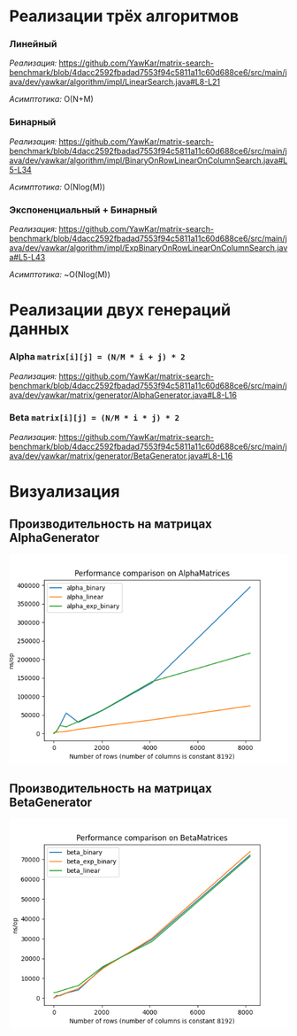 # Реализации трёх алгоритмов

### Линейный
_Реализация:_
https://github.com/YawKar/matrix-search-benchmark/blob/4dacc2592fbadad7553f94c5811a11c60d688ce6/src/main/java/dev/yawkar/algorithm/impl/LinearSearch.java#L8-L21

_Асимптотика:_ O(N+M)

### Бинарный
_Реализация:_
https://github.com/YawKar/matrix-search-benchmark/blob/4dacc2592fbadad7553f94c5811a11c60d688ce6/src/main/java/dev/yawkar/algorithm/impl/BinaryOnRowLinearOnColumnSearch.java#L5-L34

_Асимптотика:_ O(Nlog(M))

### Экспоненциальный + Бинарный
_Реализация:_
https://github.com/YawKar/matrix-search-benchmark/blob/4dacc2592fbadad7553f94c5811a11c60d688ce6/src/main/java/dev/yawkar/algorithm/impl/ExpBinaryOnRowLinearOnColumnSearch.java#L5-L43

_Асимптотика:_ ~O(Nlog(M))

# Реализации двух генераций данных

### Alpha `matrix[i][j] = (N/M * i + j) * 2`
_Реализация:_
https://github.com/YawKar/matrix-search-benchmark/blob/4dacc2592fbadad7553f94c5811a11c60d688ce6/src/main/java/dev/yawkar/matrix/generator/AlphaGenerator.java#L8-L16

### Beta `matrix[i][j] = (N/M * i * j) * 2`
_Реализация:_
https://github.com/YawKar/matrix-search-benchmark/blob/4dacc2592fbadad7553f94c5811a11c60d688ce6/src/main/java/dev/yawkar/matrix/generator/BetaGenerator.java#L8-L16

# Визуализация

## Производительность на матрицах AlphaGenerator
![graph1](https://github.com/YawKar/matrix-search-benchmark/raw/master/AlphaMatrices.png)

## Производительность на матрицах BetaGenerator
![graph1](https://github.com/YawKar/matrix-search-benchmark/raw/master/BetaMatrices.png)

